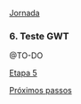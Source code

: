 [Jornada](jornada)

### 6. Teste GWT
@TO-DO

[Etapa 5](jornada-5)

[Próximos passos](proximos-passos)